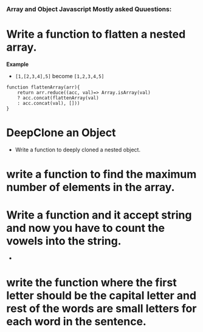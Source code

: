 ### Array and Object Javascript Mostly asked Quuestions:

# Write a function to flatten a nested array. 
**Example**
- `[1,[2,3,4],5]` become `[1,2,3,4,5]`
```
function flattenArray(arr){
    return arr.reduce((acc, val)=> Array.isArray(val) 
    ? acc.concat(flattenArray(val)
    : acc.concat(val), []))
}
```
# DeepClone an Object
- Write a function to deeply cloned a nested object. 

# write a function to find the maximum number of elements in the array. 


# Write a function and it accept string and now you have to count the vowels into the string. 
- 

# write the function where the first letter should be the capital letter and rest of the words are small letters for each word in the sentence. 
